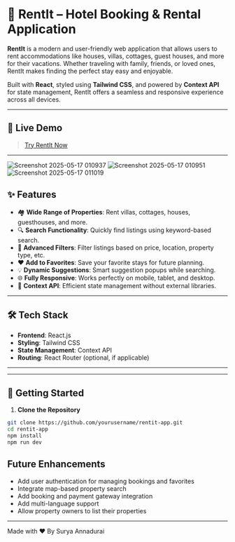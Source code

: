 # 🏡 RentIt – Hotel Booking & Rental Application

**RentIt** is a modern and user-friendly web application that allows users to rent accommodations like houses, villas, cottages, guest houses, and more for their vacations. Whether traveling with family, friends, or loved ones, RentIt makes finding the perfect stay easy and enjoyable.

Built with **React**, styled using **Tailwind CSS**, and powered by **Context API** for state management, RentIt offers a seamless and responsive experience across all devices.

---

## 🔗 Live Demo

> [Try RentIt Now](https://ren-tit-vqe5.vercel.app/)  


---
![Screenshot 2025-05-17 010937](https://github.com/user-attachments/assets/13a96667-e4d4-4fb0-8da2-0b03bb4c257d)
![Screenshot 2025-05-17 010951](https://github.com/user-attachments/assets/16f432b2-0032-4b02-9eea-f4d14a9cbede)
![Screenshot 2025-05-17 011019](https://github.com/user-attachments/assets/12b129bd-16ca-4da8-8e91-00746ee53d87)

## ✨ Features

- 🏘️ **Wide Range of Properties**: Rent villas, cottages, houses, guesthouses, and more.
- 🔍 **Search Functionality**: Quickly find listings using keyword-based search.
- 🧭 **Advanced Filters**: Filter listings based on price, location, property type, etc.
- ❤️ **Add to Favorites**: Save your favorite stays for future planning.
- 💡 **Dynamic Suggestions**: Smart suggestion popups while searching.
- 🌐 **Fully Responsive**: Works perfectly on mobile, tablet, and desktop.
- 🧠 **Context API**: Efficient state management without external libraries.

---

## 🛠️ Tech Stack

- **Frontend**: React.js
- **Styling**: Tailwind CSS
- **State Management**: Context API
- **Routing**: React Router (optional, if applicable)

---


---

## 🧰 Getting Started

1. **Clone the Repository**

```bash
git clone https://github.com/yourusername/rentit-app.git
cd rentit-app
npm install
npm run dev
```

## Future Enhancements
- Add user authentication for managing bookings and favorites
- Integrate map-based property search
- Add booking and payment gateway integration
- Add multi-language support
- Allow property owners to list their properties

---
Made with  ♥️ By Surya Annadurai
